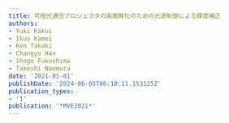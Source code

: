 ```yaml
---
title: 可視光通信プロジェクタの高画質化のための光源制御による輝度補正
authors:
- Yuki Kakui
- Ikuo Kamei
- Ken Takaki
- Changyo Han
- Shogo Fukushima
- Takeshi Naemura
date: '2021-01-01'
publishDate: '2024-06-05T06:10:11.153125Z'
publication_types:
- '1'
publication: '*MVE2021*'
---
```

